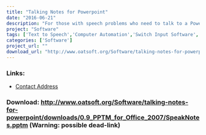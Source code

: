 ```yaml
---
title: "Talking Notes for Powerpoint"
date: "2016-06-21"
description: "For those with speech problems who need to talk to a Powerpoint presentation."
project: "Software"
tags: ['Text to Speech','Computer Automation','Switch Input Software','Alternative and Augmentative Communication','General Tools','Communication','Learning and Education','General Tools', 'Possible-404']
categories: ['Software']
project_url: ""
download_url: "http://www.oatsoft.org/Software/talking-notes-for-powerpoint/downloads/0.9_PPTM_for_Office_2007/SpeakNotes.pptm"
---
```



### Links:
- <a href="mailto:colven@ace-centre.org.uk">Contact Address</a>

### Download: http://www.oatsoft.org/Software/talking-notes-for-powerpoint/downloads/0.9_PPTM_for_Office_2007/SpeakNotes.pptm (Warning: possible dead-link)